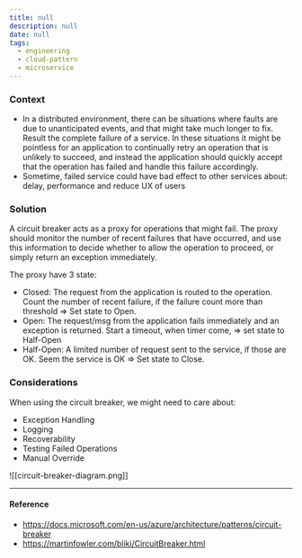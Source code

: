 ```yaml
---
title: null
description: null
date: null
tags:
  - engineering
  - cloud-pattern
  - microservice
---
```


### Context

- In a distributed environment, there can be situations where faults are due to unanticipated events, and that might take much longer to fix. Result the complete failure of a service. In these situations it might be pointless for an application to continually retry an operation that is unlikely to succeed, and instead the application should quickly accept that the operation has failed and handle this failure accordingly.
- Sometime, failed service could have bad effect to other services about: delay, performance and reduce UX of users

### Solution

A circuit breaker acts as a proxy for operations that might fail. The proxy should monitor the number of recent failures that have occurred, and use this information to decide whether to allow the operation to proceed, or simply return an exception immediately.

The proxy have 3 state:

- Closed: The request from the application is routed to the operation. Count the number of recent failure, if the failure count more than threshold => Set state to Open.
- Open: The request/msg from the application fails immediately and an exception is returned. Start a timeout, when timer come, => set state to Half-Open
- Half-Open: A limited number of request sent to the service, if those are OK. Seem the service is OK => Set state to Close.

### Considerations

When using the circuit breaker, we might need to care about:

- Exception Handling
- Logging
- Recoverability
- Testing Failed Operations
- Manual Override

![[circuit-breaker-diagram.png]]

---

#### Reference

- https://docs.microsoft.com/en-us/azure/architecture/patterns/circuit-breaker
- https://martinfowler.com/bliki/CircuitBreaker.html
